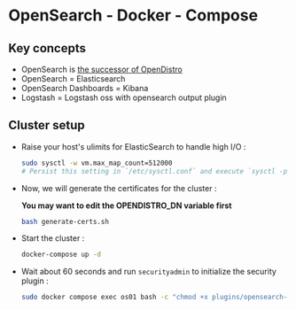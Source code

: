 # OpenSearch - Docker - Compose

## Key concepts

- OpenSearch is [the successor of OpenDistro](https://opendistro.github.io/for-elasticsearch/blog/2021/06/forward-to-opensearch/)
- OpenSearch = Elasticsearch
- OpenSearch Dashboards = Kibana
- Logstash = Logstash oss with opensearch output plugin

## Cluster setup

- Raise your host's ulimits for ElasticSearch to handle high I/O :

  ```bash
  sudo sysctl -w vm.max_map_count=512000
  # Persist this setting in `/etc/sysctl.conf` and execute `sysctl -p`
  ```

- Now, we will generate the certificates for the cluster :

  **You may want to edit the OPENDISTRO_DN variable first**

  ```bash
  bash generate-certs.sh
  ```

- Start the cluster :

  ```bash
  docker-compose up -d
  ```

- Wait about 60 seconds and run `securityadmin` to initialize the security plugin :

  ```bash
  sudo docker compose exec os01 bash -c "chmod +x plugins/opensearch-security/tools/securityadmin.sh && bash plugins/opensearch-security/tools/securityadmin.sh -cd config/opensearch-security -icl -nhnv -cacert config/certificates/ca/ca.pem -cert config/certificates/ca/admin.pem -key config/certificates/ca/admin.key -h localhost"
  ```
